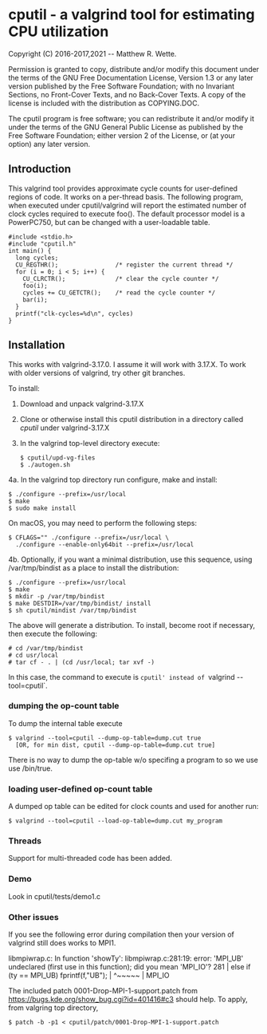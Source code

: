 # cputil - a valgrind tool for estimating CPU utilization

Copyright (C) 2016-2017,2021 -- Matthew R. Wette.

Permission is granted to copy, distribute and/or modify this document
under the terms of the GNU Free Documentation License, Version 1.3 or
any later version published by the Free Software Foundation; with no
Invariant Sections, no Front-Cover Texts, and no Back-Cover Texts.  A
copy of the license is included with the distribution as COPYING.DOC.

The cputil program is free software; you can redistribute it and/or
modify it under the terms of the GNU General Public License as
published by the Free Software Foundation; either version 2 of the
License, or (at your option) any later version.

## Introduction

This valgrind tool provides approximate cycle counts for user-defined
regions of code.  It works on a per-thread basis.  The following program,
when executed under cputil/valgrind will report the estimated number of 
clock cycles required to execute foo().  The default processor model is
a PowerPC750, but can be changed with a user-loadable table.

```
#include <stdio.h>
#include "cputil.h"
int main() {
  long cycles;
  CU_REGTHR();                /* register the current thread */
  for (i = 0; i < 5; i++) {
    CU_CLRCTR();              /* clear the cycle counter */
    foo(i);
    cycles += CU_GETCTR();    /* read the cycle counter */
    bar(i);
  }
  printf("clk-cycles=%d\n", cycles)
}
```

## Installation

This works with valgrind-3.17.0.  I assume it will work with 3.17.X.
To work with older versions of valgrind, try other git branches.

To install:

1. Download and unpack valgrind-3.17.X

2. Clone or otherwise install this cputil distribution in a directory
   called *cputil* under valgrind-3.17.X

3. In the valgrind top-level directory execute:
   ```
   $ cputil/upd-vg-files
   $ ./autogen.sh
   ```

4a. In the valgrind top directory run configure, make and install:
   ```
   $ ./configure --prefix=/usr/local
   $ make 
   $ sudo make install
   ```

   On macOS, you may need to perform the following steps:
   ```
   $ CFLAGS="" ./configure --prefix=/usr/local \
     ./configure --enable-only64bit --prefix=/usr/local
   ```

4b. Optionally, if you want a minimal distribution, use this sequence,
    using /var/tmp/bindist as a place to install the distribution:
   ```
   $ ./configure --prefix=/usr/local
   $ make 
   $ mkdir -p /var/tmp/bindist
   $ make DESTDIR=/var/tmp/bindist/ install
   $ sh cputil/mindist /var/tmp/bindist
   ```
   The above will generate a distribution.  To install, become root if 
   necessary, then execute the following:
   ```
   # cd /var/tmp/bindist
   # cd usr/local
   # tar cf - . | (cd /usr/local; tar xvf -)
   ```
   In this case, the command to execute is `cputil'
   instead of `valgrind --tool=cputil`.

### dumping the op-count table
To dump the internal table execute
   ```
   $ valgrind --tool=cputil --dump-op-table=dump.cut true
     [OR, for min dist, cputil --dump-op-table=dump.cut true]
   ```
There is no way to dump the op-table w/o specifing a program to so
we use use /bin/true.


### loading user-defined op-count table
A dumped op table can be edited for clock counts and used for another run:
   ```
   $ valgrind --tool=cputil --load-op-table=dump.cut my_program
   ```

### Threads

Support for multi-threaded code has been added.


### Demo

Look in cputil/tests/demo1.c

### Other issues

If you see the following error during compilation then your version of 
valgrind still does works to MPI1.  

  libmpiwrap.c: In function 'showTy':
  libmpiwrap.c:281:19: error: 'MPI_UB' undeclared (first use in this function);
      did you mean 'MPI_IO'?
    281 |    else if (ty == MPI_UB)             fprintf(f,"UB");
        |                   ^~~~~~
        |                   MPI_IO

The included patch
	0001-Drop-MPI-1-support.patch
from
	https://bugs.kde.org/show_bug.cgi?id=401416#c3
should help.  To apply, from valgring top directory, 
   ```
   $ patch -b -p1 < cputil/patch/0001-Drop-MPI-1-support.patch
   ```

